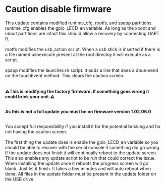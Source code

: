 # Caution disable firmware

This update contains modified runtime_cfg, rootfs, and spapp partitions.<br>
runtime_cfg enables the gpio_LECD_en variable.  As long as the xboot and uboot partitions are intact this should allow a recovery by connecting UART 0.<br><br>
rootfs modifies the usb_action script.  When a usb stick is inserted if there is a file named usbexecute present at the root directoy it will execute as a script.<br><br>
spapp modifies the launcher.sh script.  It adds a line that does a dbus-send on the touchEvent method.  This clears the caution screen.<br><br>
<br>
<strong>:warning:This is modifying the factory firmware. If something goes wrong it could brick your unit.:warning:</strong><br><br>

<strong>As this is not a full update you must be on firmware version 1.02.06.0</strong><br><br>

You accept full responsibility if you install it for the potential bricking and for not having the caution screen.<br><br> The first thing the update does is enable the gpio_LECD_en variable so you should be able to recover with the serial console if something did go wrong.  If the update does not finish it will continually reboot to the update screen.  This also enables any update script to be run that could correct the issue.  When installing the update once it reboots the progress screen will go blank.  Just let it finish.  It takes a few minutes and will auto reboot when done.  All files in the update folder must be present in the update folder on the USB drive.


